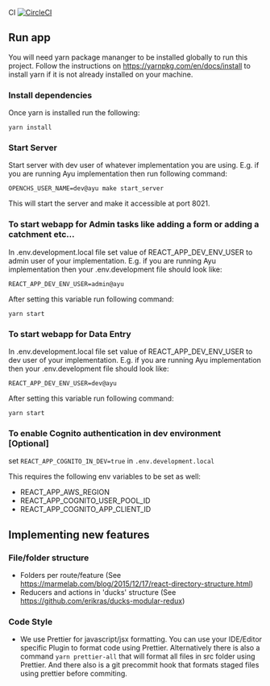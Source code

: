 CI [![CircleCI](https://circleci.com/gh/OpenCHS/openchs-webapp.svg?style=svg)](https://circleci.com/gh/OpenCHS/openchs-webapp)

## Run app

You will need yarn package mananger to be installed globally to run this project. Follow the instructions on https://yarnpkg.com/en/docs/install to install yarn if it is not already installed on your machine.

### Install dependencies

Once yarn is installed run the following:

```
yarn install
```

### Start Server

Start server with dev user of whatever implementation you are using.
E.g. if you are running Ayu implementation then run following command:

```
OPENCHS_USER_NAME=dev@ayu make start_server
```

This will start the server and make it accessible at port 8021.

### To start webapp for Admin tasks like adding a form or adding a catchment etc...

In .env.development.local file set value of REACT_APP_DEV_ENV_USER to admin user of your implementation. E.g. if you are running Ayu implementation then your .env.development file should look like:

`REACT_APP_DEV_ENV_USER=admin@ayu`

After setting this variable run following command:

```
yarn start
```

### To start webapp for Data Entry

In .env.development.local file set value of REACT_APP_DEV_ENV_USER to dev user of your implementation. E.g. if you are running Ayu implementation then your .env.development file should look like:

`REACT_APP_DEV_ENV_USER=dev@ayu`

After setting this variable run following command:

```
yarn start
```

### To enable Cognito authentication in dev environment [Optional]

set `REACT_APP_COGNITO_IN_DEV=true` in `.env.development.local`

This requires the following env variables to be set as well:

- REACT_APP_AWS_REGION
- REACT_APP_COGNITO_USER_POOL_ID
- REACT_APP_COGNITO_APP_CLIENT_ID

## Implementing new features

### File/folder structure

- Folders per route/feature
  (See https://marmelab.com/blog/2015/12/17/react-directory-structure.html)
- Reducers and actions in 'ducks' structure (See https://github.com/erikras/ducks-modular-redux)

### Code Style

- We use Prettier for javascript/jsx formatting. You can use your IDE/Editor specific Plugin to format code using Prettier. Alternatively there is also a command `yarn prettier-all` that will format all files in src folder using Prettier. And there also is a git precommit hook that formats staged files using prettier before commiting.

